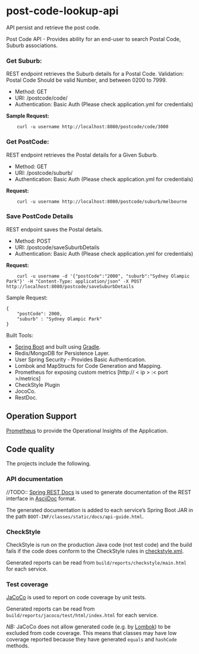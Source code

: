 # post-code-lookup-api
API persist and retrieve the post code. 

Post Code API - Provides ability for an end-user to search Postal Code, Suburb associations.



### Get Suburb:

 REST endpoint retrieves the Suburb details for a Postal Code.
 Validation: Postal Code Should be valid Number, and between 0200 to 7999.

- Method: GET
- URI: /postcode/code/<postal-code>
- Authentication: Basic Auth (Please check application.yml for credentials)


**Sample Request:**

```$bash
    curl -u username http://localhost:8080/postcode/code/3000
```

### Get PostCode:

REST endpoint retrieves the Postal details for a Given Suburb.

- Method: GET
- URI: /postcode/suburb/<suburb-code>
- Authentication: Basic Auth (Please check application.yml for credentials)

**Request:**

```$bash
    curl -u username http://localhost:8080/postcode/suburb/melbourne
```


### Save PostCode Details

REST endpoint saves the Postal details.

- Method: POST
- URI: /postcode/saveSuburbDetails
- Authentication: Basic Auth (Please check application.yml for credentials)

**Request:**

```$bash
    curl -u username -d '{"postCode":"2000", "suburb":"Sydney Olampic Park"}' -H "Content-Type: application/json" -X POST http://localhost:8080/postcode/saveSuburbDetails
```

Sample Request:
```
{
	"postCode": 2000,
	"suburb" : "Sydney Olampic Park"
}
```



Built Tools:
- [Spring Boot](https://projects.spring.io/spring-boot/) and built
using [Gradle](https://gradle.org/).
- Redis/MongoDB for Persistence Layer.
- User Spring Security - Provides Basic Authentication.
- Lombok and MapStructs for Code Generation and Mapping.
- Prometheus for exposing custom metrics [http:// < ip > :< port >/metrics]
- CheckStyle Plugin
- JocoCo.
- RestDoc.






## Operation Support

[Prometheus](https://prometheus.io/) to provide the Operational Insights of the Application.


## Code quality

The projects include the following.

### API documentation
//TODO::
[Spring REST Docs](https://projects.spring.io/spring-restdocs/) is used to generate documentation
of the REST interface in [AsciiDoc](http://asciidoc.org/) format.

The generated documentation is added to each service’s Spring Boot JAR in the path
`BOOT-INF/classes/static/docs/api-guide.html`.

### CheckStyle

CheckStyle is run on the production Java code (not test code) and the build fails if the code does
conform to the CheckStyle rules in [checkstyle.xml](config/checkstyle/checkstyle.xml).

Generated reports can be read from `build/reports/checkstyle/main.html` for each service.

### Test coverage


[JaCoCo](http://www.jacoco.org/jacoco/) is used to report on code coverage by unit tests.

Generated reports can be read from `build/reports/jacoco/test/html/index.html` for each service.


*NB:* JaCoCo does not allow generated code (e.g. by [Lombok](http://projectlombok.org)) to
be excluded from code coverage. This means that classes may have low coverage reported because
they have generated `equals` and `hashCode` methods.

